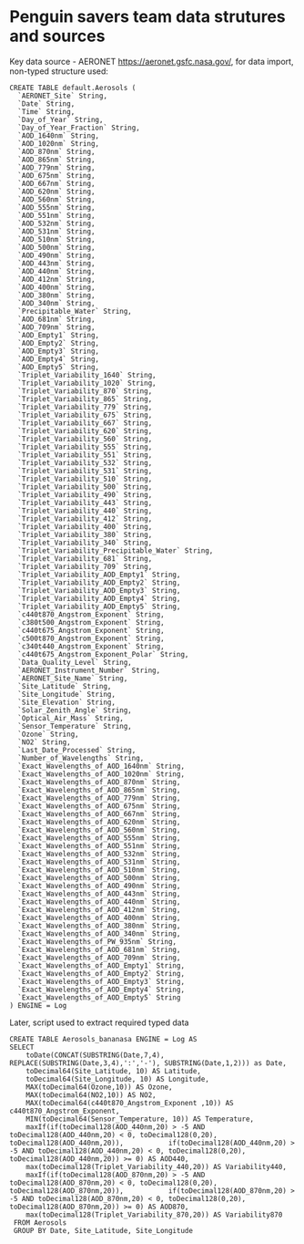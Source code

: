 # Penguin savers team data strutures and sources

Key data source - AERONET https://aeronet.gsfc.nasa.gov/, for data import, non-typed structure used:

    CREATE TABLE default.Aerosols (
      `AERONET_Site` String,
      `Date` String,
      `Time` String,
      `Day_of_Year` String,
      `Day_of_Year_Fraction` String,
      `AOD_1640nm` String,
      `AOD_1020nm` String,
      `AOD_870nm` String,
      `AOD_865nm` String,
      `AOD_779nm` String,
      `AOD_675nm` String,
      `AOD_667nm` String,
      `AOD_620nm` String,
      `AOD_560nm` String,
      `AOD_555nm` String,
      `AOD_551nm` String,
      `AOD_532nm` String,
      `AOD_531nm` String,
      `AOD_510nm` String,
      `AOD_500nm` String,
      `AOD_490nm` String,
      `AOD_443nm` String,
      `AOD_440nm` String,
      `AOD_412nm` String,
      `AOD_400nm` String,
      `AOD_380nm` String,
      `AOD_340nm` String,
      `Precipitable_Water` String,
      `AOD_681nm` String,
      `AOD_709nm` String,
      `AOD_Empty1` String,
      `AOD_Empty2` String,
      `AOD_Empty3` String,
      `AOD_Empty4` String,
      `AOD_Empty5` String,
      `Triplet_Variability_1640` String,
      `Triplet_Variability_1020` String,
      `Triplet_Variability_870` String,
      `Triplet_Variability_865` String,
      `Triplet_Variability_779` String,
      `Triplet_Variability_675` String,
      `Triplet_Variability_667` String,
      `Triplet_Variability_620` String,
      `Triplet_Variability_560` String,
      `Triplet_Variability_555` String,
      `Triplet_Variability_551` String,
      `Triplet_Variability_532` String,
      `Triplet_Variability_531` String,
      `Triplet_Variability_510` String,
      `Triplet_Variability_500` String,
      `Triplet_Variability_490` String,
      `Triplet_Variability_443` String,
      `Triplet_Variability_440` String,
      `Triplet_Variability_412` String,
      `Triplet_Variability_400` String,
      `Triplet_Variability_380` String,
      `Triplet_Variability_340` String,
      `Triplet_Variability_Precipitable_Water` String,
      `Triplet_Variability_681` String,
      `Triplet_Variability_709` String,
      `Triplet_Variability_AOD_Empty1` String,
      `Triplet_Variability_AOD_Empty2` String,
      `Triplet_Variability_AOD_Empty3` String,
      `Triplet_Variability_AOD_Empty4` String,
      `Triplet_Variability_AOD_Empty5` String,
      `c440t870_Angstrom_Exponent` String,
      `c380t500_Angstrom_Exponent` String,
      `c440t675_Angstrom_Exponent` String,
      `c500t870_Angstrom_Exponent` String,
      `c340t440_Angstrom_Exponent` String,
      `c440t675_Angstrom_Exponent_Polar` String,
      `Data_Quality_Level` String,
      `AERONET_Instrument_Number` String,
      `AERONET_Site_Name` String,
      `Site_Latitude` String,
      `Site_Longitude` String,
      `Site_Elevation` String,
      `Solar_Zenith_Angle` String,
      `Optical_Air_Mass` String,
      `Sensor_Temperature` String,
      `Ozone` String,
      `NO2` String,
      `Last_Date_Processed` String,
      `Number_of_Wavelengths` String,
      `Exact_Wavelengths_of_AOD_1640nm` String,
      `Exact_Wavelengths_of_AOD_1020nm` String,
      `Exact_Wavelengths_of_AOD_870nm` String,
      `Exact_Wavelengths_of_AOD_865nm` String,
      `Exact_Wavelengths_of_AOD_779nm` String,
      `Exact_Wavelengths_of_AOD_675nm` String,
      `Exact_Wavelengths_of_AOD_667nm` String,
      `Exact_Wavelengths_of_AOD_620nm` String,
      `Exact_Wavelengths_of_AOD_560nm` String,
      `Exact_Wavelengths_of_AOD_555nm` String,
      `Exact_Wavelengths_of_AOD_551nm` String,
      `Exact_Wavelengths_of_AOD_532nm` String,
      `Exact_Wavelengths_of_AOD_531nm` String,
      `Exact_Wavelengths_of_AOD_510nm` String,
      `Exact_Wavelengths_of_AOD_500nm` String,
      `Exact_Wavelengths_of_AOD_490nm` String,
      `Exact_Wavelengths_of_AOD_443nm` String,
      `Exact_Wavelengths_of_AOD_440nm` String,
      `Exact_Wavelengths_of_AOD_412nm` String,
      `Exact_Wavelengths_of_AOD_400nm` String,
      `Exact_Wavelengths_of_AOD_380nm` String,
      `Exact_Wavelengths_of_AOD_340nm` String,
      `Exact_Wavelengths_of_PW_935nm` String,
      `Exact_Wavelengths_of_AOD_681nm` String,
      `Exact_Wavelengths_of_AOD_709nm` String,
      `Exact_Wavelengths_of_AOD_Empty1` String,
      `Exact_Wavelengths_of_AOD_Empty2` String,
      `Exact_Wavelengths_of_AOD_Empty3` String,
      `Exact_Wavelengths_of_AOD_Empty4` String,
      `Exact_Wavelengths_of_AOD_Empty5` String
    ) ENGINE = Log

Later, script used to extract required typed data

    CREATE TABLE Aerosols_bananasa ENGINE = Log AS
    SELECT 
        toDate(CONCAT(SUBSTRING(Date,7,4), REPLACE(SUBSTRING(Date,3,4),':','-'), SUBSTRING(Date,1,2))) as Date,
        toDecimal64(Site_Latitude, 10) AS Latitude,
        toDecimal64(Site_Longitude, 10) AS Longitude,
        MAX(toDecimal64(Ozone,10)) AS Ozone,
        MAX(toDecimal64(NO2,10)) AS NO2,
        MAX(toDecimal64(c440t870_Angstrom_Exponent ,10)) AS c440t870_Angstrom_Exponent,
        MIN(toDecimal64(Sensor_Temperature, 10)) AS Temperature,
        maxIf(if(toDecimal128(AOD_440nm,20) > -5 AND toDecimal128(AOD_440nm,20) < 0, toDecimal128(0,20), toDecimal128(AOD_440nm,20)),           if(toDecimal128(AOD_440nm,20) > -5 AND toDecimal128(AOD_440nm,20) < 0, toDecimal128(0,20), toDecimal128(AOD_440nm,20)) >= 0) AS AOD440,
        max(toDecimal128(Triplet_Variability_440,20)) AS Variability440,
        maxIf(if(toDecimal128(AOD_870nm,20) > -5 AND toDecimal128(AOD_870nm,20) < 0, toDecimal128(0,20), toDecimal128(AOD_870nm,20)),           if(toDecimal128(AOD_870nm,20) > -5 AND toDecimal128(AOD_870nm,20) < 0, toDecimal128(0,20), toDecimal128(AOD_870nm,20)) >= 0) AS AOD870,
        max(toDecimal128(Triplet_Variability_870,20)) AS Variability870
     FROM Aerosols
     GROUP BY Date, Site_Latitude, Site_Longitude
